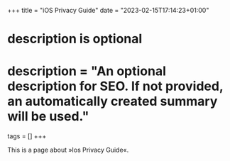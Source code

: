 +++
title = "iOS Privacy Guide"
date = "2023-02-15T17:14:23+01:00"

#
# description is optional
#
# description = "An optional description for SEO. If not provided, an automatically created summary will be used."

tags = []
+++

This is a page about »Ios Privacy Guide«.

